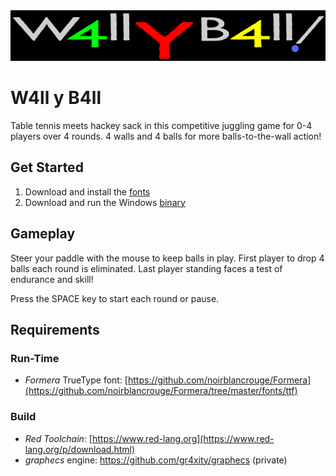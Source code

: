 <picture>
 <source media="(prefers-color-scheme: dark)" srcset="images/logo.png">
 <source media="(prefers-color-scheme: light)" srcset="images/logo.png">
 <img alt=" W4ll y B4ll Logo" src="images/logo.png">
</picture>

# W4ll y B4ll
Table tennis meets hackey sack in this competitive juggling game for 0-4 players over 4 rounds. 4 walls and 4 balls for more balls-to-the-wall action!

## Get Started
1. Download and install the [fonts](fonts/)
2. Download and run the Windows [binary](bin/)

## Gameplay
Steer your paddle with the mouse to keep balls in play.
First player to drop 4 balls each round is eliminated.
Last player standing faces a test of endurance and skill!

Press the SPACE key to start each round or pause.

## Requirements
### Run-Time
* *Formera* TrueType font: [https://github.com/noirblancrouge/Formera](https://github.com/noirblancrouge/Formera/tree/master/fonts/ttf)
### Build
* *Red Toolchain*: [https://www.red-lang.org](https://www.red-lang.org/p/download.html)
* *graphecs* engine: https://github.com/gr4xity/graphecs (private)
